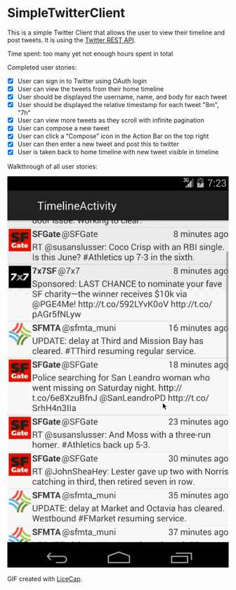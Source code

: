 SimpleTwitterClient
===================

This is a simple Twitter Client that allows the user to view their timeline and post tweets. It is using the [Twitter REST API](https://dev.twitter.com/rest/public).

Time spent: too many yet not enough hours spent in total

Completed user stories:

 * [x] User can sign in to Twitter using OAuth login
 * [x] User can view the tweets from their home timeline
 * [x] User should be displayed the username, name, and body for each tweet
 * [x] User should be displayed the relative timestamp for each tweet "8m", "7h"
 * [x] User can view more tweets as they scroll with infinite pagination
 * [x] User can compose a new tweet
 * [x] User can click a “Compose” icon in the Action Bar on the top right
 * [x] User can then enter a new tweet and post this to twitter
 * [x] User is taken back to home timeline with new tweet visible in timeline

Walkthrough of all user stories:

![Video Walkthrough](Video.gif)

GIF created with [LiceCap](http://www.cockos.com/licecap/).
